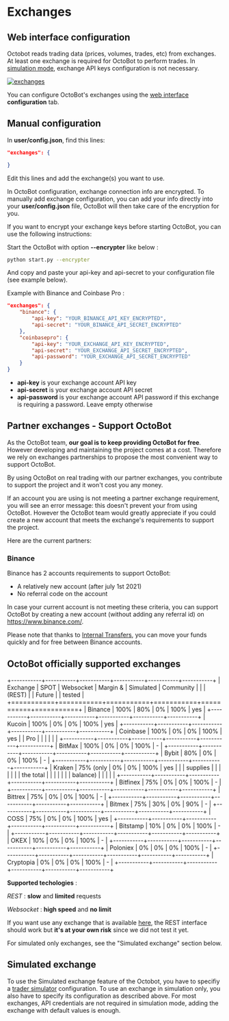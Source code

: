 Exchanges
=========

Web interface configuration
---------------------------

Octobot reads trading data (prices, volumes, trades, etc) from
exchanges. At least one exchange is required for OctoBot to perform
trades. In [simulation mode](Simulator.html#simulator), exchange API
keys configuration is not necessary.

[![exchanges](https://raw.githubusercontent.com/Drakkar-Software/OctoBot/assets/wiki_resources/exchanges.jpg)](https://raw.githubusercontent.com/Drakkar-Software/OctoBot/assets/wiki_resources/exchanges.jpg)

You can configure OctoBot's exchanges using the [web
interface](Web-interface.html) **configuration** tab.

Manual configuration
--------------------

In **user/config.json**, find this lines:

``` json
"exchanges": {

}
```

Edit this lines and add the exchange(s) you want to use.

In OctoBot configuration, exchange connection info are encrypted. To
manually add exchange configuration, you can add your info directly into
your **user/config.json** file, OctoBot will then take care of the
encryption for you.

If you want to encrypt your exchange keys before starting OctoBot, you
can use the following instructions:

Start the OctoBot with option **\--encrypter** like below :

``` bash
python start.py --encrypter
```

And copy and paste your api-key and api-secret to your configuration
file (see example below).

Example with Binance and Coinbase Pro :

``` json
"exchanges": {
    "binance": {
        "api-key": "YOUR_BINANCE_API_KEY_ENCRYPTED",
        "api-secret": "YOUR_BINANCE_API_SECRET_ENCRYPTED"
    },
    "coinbasepro": {
        "api-key": "YOUR_EXCHANGE_API_KEY_ENCRYPTED",
        "api-secret": "YOUR_EXCHANGE_API_SECRET_ENCRYPTED",
        "api-password": "YOUR_EXCHANGE_API_SECRET_ENCRYPTED"
    }
}
```

-   **api-key** is your exchange account API key
-   **api-secret** is your exchange account API secret
-   **api-password** is your exchange account API password if this
    exchange is requiring a password. Leave empty otherwise

Partner exchanges - Support OctoBot
-----------------------------------

As the OctoBot team, **our goal is to keep providing OctoBot for free**.
However developing and maintaining the project comes at a cost.
Therefore we rely on exchanges partnerships to propose the most
convenient way to support OctoBot.

By using OctoBot on real trading with our partner exchanges, you
contribute to support the project and it won't cost you any money.

If an account you are using is not meeting a partner exchange
requirement, you will see an error message: this doesn't prevent your
from using OctoBot. However the OctoBot team would greatly appreciate if
you could create a new account that meets the exchange's requirements
to support the project.

Here are the current partners:

### Binance

Binance has 2 accounts requirements to support OctoBot:

-   A relatively new account (after july 1st 2021)
-   No referral code on the account

In case your current account is not meeting these criteria, you can
support OctoBot by creating a new account (without adding any referral
id) on <https://www.binance.com/>.

Please note that thanks to [Internal
Transfers](https://www.binance.com/en-NG/support/faq/360037037312), you
can move your funds quickly and for free between Binance accounts.

OctoBot officially supported exchanges
--------------------------------------

+-----------+-----------+-----------+-----------+-----------+-----------+
| Exchange  | SPOT      | Websocket | Margin &  | Simulated | Community |
|           | (REST)    |           | Future    |           | tested    |
+===========+===========+===========+===========+===========+===========+
| Binance   | 100%      | 80%       | 0%        | 100%      | yes       |
+-----------+-----------+-----------+-----------+-----------+-----------+
| Kucoin    | 100%      | 0%        | 0%        | 100%      | yes       |
+-----------+-----------+-----------+-----------+-----------+-----------+
| Coinbase  | 100%      | 0%        | 0%        | 100%      | yes       |
| Pro       |           |           |           |           |           |
+-----------+-----------+-----------+-----------+-----------+-----------+
| BitMax    | 100%      | 0%        | 0%        | 100%      | -         |
+-----------+-----------+-----------+-----------+-----------+-----------+
| Bybit     | 80%       | 0%        | 0%        | 100%      | -         |
+-----------+-----------+-----------+-----------+-----------+-----------+
| Kraken    | 75% (only | 0%        | 0%        | 100%      | yes       |
|           | supplies  |           |           |           |           |
|           | the total |           |           |           |           |
|           | balance)  |           |           |           |           |
+-----------+-----------+-----------+-----------+-----------+-----------+
| Bitfinex  | 75%       | 0%        | 0%        | 100%      | -         |
+-----------+-----------+-----------+-----------+-----------+-----------+
| Bittrex   | 75%       | 0%        | 0%        | 100%      | -         |
+-----------+-----------+-----------+-----------+-----------+-----------+
| Bitmex    | 75%       | 30%       | 0%        | 90%       | -         |
+-----------+-----------+-----------+-----------+-----------+-----------+
| COSS      | 75%       | 0%        | 0%        | 100%      | yes       |
+-----------+-----------+-----------+-----------+-----------+-----------+
| Bitstamp  | 10%       | 0%        | 0%        | 100%      | -         |
+-----------+-----------+-----------+-----------+-----------+-----------+
| OKEX      | 10%       | 0%        | 0%        | 100%      | -         |
+-----------+-----------+-----------+-----------+-----------+-----------+
| Poloniex  | 0%        | 0%        | 0%        | 100%      | -         |
+-----------+-----------+-----------+-----------+-----------+-----------+
| Cryptopia | 0%        | 0%        | 0%        | 100%      | -         |
+-----------+-----------+-----------+-----------+-----------+-----------+

**Supported techologies** :

*REST* : **slow** and **limited** requests

*Websocket* : **high speed** and **no limit**

If you want use any exchange that is available
[here](https://github.com/ccxt/ccxt/wiki/Exchange-Markets), the REST
interface should work but **it's at your own risk** since we did not
test it yet.

For simulated only exchanges, see the \"Simulated exchange\" section
below.

Simulated exchange
------------------

To use the Simulated exchange feature of the Octobot, you have to
specifiy a [trader simulator](Simulator.html) configuration. To use an
exchange in simulation only, you also have to specify its configuration
as described above. For most exchanges, API credentials are not required
in simulation mode, adding the exchange with default values is enough.
